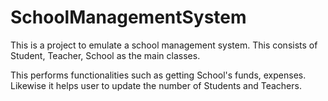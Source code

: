 # SchoolManagementSystem

This is a project to emulate a school management system.
This consists of Student, Teacher, School as the main classes.

This performs functionalities such as getting School's funds, expenses.
Likewise it helps user to update the number of Students and Teachers.

